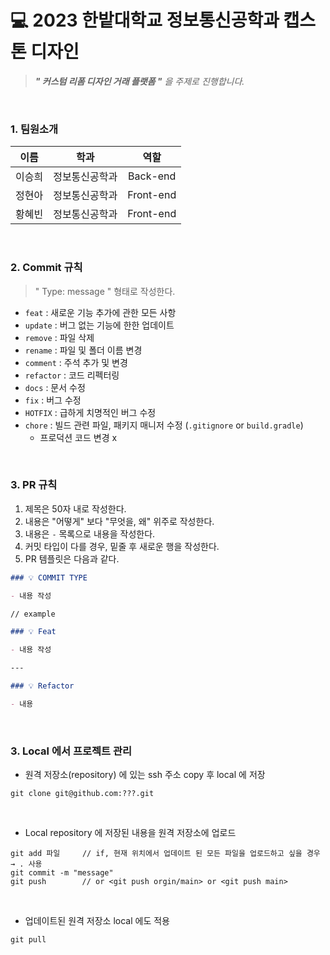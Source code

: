 # 💻 2023 한밭대학교 정보통신공학과 캡스톤 디자인
> _**" 커스텀 리폼 디자인 거래 플랫폼 "** 을 주제로 진행합니다._

<br>

### 1. 팀원소개
| 이름 | 학과 | 역할 |
|:-----:|:-----:|:-----:|
|이승희|정보통신공학과|Back-end|
|정현아|정보통신공학과|Front-end|
|황혜빈|정보통신공학과|Front-end|

<br>

### 2. Commit 규칙
> " Type: message " 형태로 작성한다.
- `feat` : 새로운 기능 추가에 관한 모든 사항
- `update` : 버그 없는 기능에 한한 업데이트
- `remove` : 파일 삭제
- `rename` : 파일 및 폴더 이름 변경
- `comment` : 주석 추가 및 변경
- `refactor` : 코드 리펙터링
- `docs` : 문서 수정
- `fix` : 버그 수정
- `HOTFIX` : 급하게 치명적인 버그 수정
- `chore` : 빌드 관련 파일, 패키지 매니저 수정 (`.gitignore` or `build.gradle`)
    - 프로덕션 코드 변경 x

<br>

### 3. PR 규칙
1. 제목은 50자 내로 작성한다.
2. 내용은 "어떻게" 보다 "무엇을, 왜" 위주로 작성한다.
3. 내용은 `-` 목록으로 내용을 작성한다.
5. 커밋 타입이 다를 경우, 밑줄 후 새로운 행을 작성한다.
6. PR 템플릿은 다음과 같다.
```markdown
### 💡 COMMIT TYPE 

- 내용 작성

// example

### 💡 Feat

- 내용 작성

---

### 💡 Refactor

- 내용 
```

<br>

### 3. Local 에서 프로젝트 관리
* 원격 저장소(repository) 에 있는 ssh 주소 copy 후 local 에 저장
```shell
git clone git@github.com:???.git
```
<br>

* Local repository 에 저장된 내용을 원격 저장소에 업로드
```shell
git add 파일     // if, 현재 위치에서 업데이트 된 모든 파일을 업로드하고 싶을 경우 → . 사용
git commit -m "message"
git push        // or <git push orgin/main> or <git push main>
```
<br>

* 업데이트된 원격 저장소 local 에도 적용
```shell
git pull      
```

